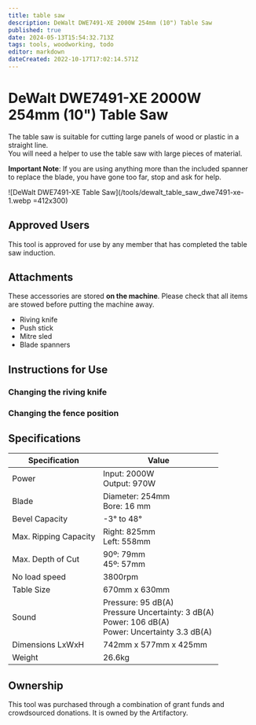 ```yaml
---
title: table saw
description: DeWalt DWE7491-XE 2000W 254mm (10") Table Saw
published: true
date: 2024-05-13T15:54:32.713Z
tags: tools, woodworking, todo
editor: markdown
dateCreated: 2022-10-17T17:02:14.571Z
---
```


# DeWalt DWE7491-XE 2000W 254mm (10") Table Saw

The table saw is suitable for cutting large panels of wood or plastic in a straight line.  
You will need a helper to use the table saw with large pieces of material.  
  
**Important Note**: If you are using anything more than the included spanner to replace the blade, you have gone too far, stop and ask for help.

![DeWalt DWE7491-XE Table Saw](/tools/dewalt_table_saw_dwe7491-xe-1.webp =412x300)


## Approved Users

This tool is approved for use by any member that has completed the table saw induction.

## Attachments

These accessories are stored **on the machine**. Please check that all items are stowed before putting the machine away.

* Riving knife
* Push stick
* Mitre sled
* Blade spanners

## Instructions for Use

### Changing the riving knife

### Changing the fence position

## Specifications

| Specification         | Value                          |
| --------------------- | ------------------------------ |
| Power                 | Input: 2000W<br>Output: 970W   |
| Blade                 | Diameter: 254mm<br>Bore: 16 mm |
| Bevel Capacity        | -3° to 48°                     |
| Max. Ripping Capacity | Right: 825mm<br>Left: 558mm    |
| Max. Depth of Cut     | 90º: 79mm<br>45º: 57mm         |
| No load speed         | 3800rpm                        |
| Table Size            | 670mm x 630mm                  |
| Sound                 | Pressure: 95 dB(A)<br>Pressure Uncertainty: 3 dB(A)<br>Power: 106 dB(A)<br>Power: Uncertainty 3.3 dB(A) |
| Dimensions LxWxH      | 742mm x 577mm x 425mm          |
| Weight                | 26.6kg                         |

## Ownership

This tool was purchased through a combination of grant funds and crowdsourced donations. It is owned by the Artifactory.